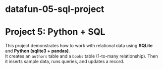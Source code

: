 # datafun-05-sql-project
# Project 5: Python + SQL

This project demonstrates how to work with relational data using **SQLite** and **Python (sqlite3 + pandas)**.  
It creates an `authors` table and a `books` table (1-to-many relationship). Then it inserts sample data, runs queries, and updates a record.

